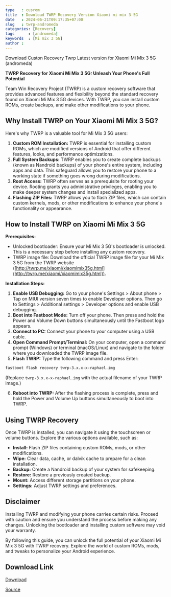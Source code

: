 ```yaml
---
type   : cusrom
title  : Download TWRP Recovery Version Xiaomi mi mix 3 5G
date   : 2024-06-21T09:17:35+07:00
slug   : twrp-andromeda
categories: [Recovery]
tags      : [andromeda]
keywords  : [Mi mix 3 5G]
author : 
---
```


Download Custon Recovery Twrp Latest version for Xiaomi Mi Mix 3 5G (andromeda)

**TWRP Recovery for Xiaomi Mi Mix 3 5G: Unleash Your Phone's Full Potential**

Team Win Recovery Project (TWRP) is a custom recovery software that provides advanced features and flexibility beyond the standard recovery found on Xiaomi Mi Mix 3 5G devices. With TWRP, you can install custom ROMs, create backups, and make other modifications to your phone.

## Why Install TWRP on Your Xiaomi Mi Mix 3 5G?

Here's why TWRP is a valuable tool for Mi Mix 3 5G users:

1. **Custom ROM Installation:** TWRP is essential for installing custom ROMs, which are modified versions of Android that offer different features, looks, and performance optimizations.
2. **Full System Backups:** TWRP enables you to create complete backups (known as Nandroid backups) of your phone's entire system, including apps and data. This safeguard allows you to restore your phone to a working state if something goes wrong during modifications.
3. **Root Access:** TWRP often serves as a prerequisite for rooting your device. Rooting grants you administrative privileges, enabling you to make deeper system changes and install specialized apps.
4. **Flashing ZIP Files:** TWRP allows you to flash ZIP files, which can contain custom kernels, mods, or other modifications to enhance your phone's functionality or appearance.

## How to Install TWRP on Xiaomi Mi Mix 3 5G

**Prerequisites:**

* Unlocked bootloader: Ensure your Mi Mix 3 5G's bootloader is unlocked. This is a necessary step before installing any custom recovery.
* TWRP image file: Download the official TWRP image file for your Mi Mix 3 5G from the TWRP website ([http://twrp.me/xiaomi/xiaomimix35g.html](http://twrp.me/xiaomi/xiaomimix35g.html)).

**Installation Steps:**

1. **Enable USB Debugging:** Go to your phone's Settings > About phone > Tap on MIUI version seven times to enable Developer options. Then go to Settings > Additional settings > Developer options and enable USB debugging.
2. **Boot into Fastboot Mode:** Turn off your phone. Then press and hold the Power and Volume Down buttons simultaneously until the Fastboot logo appears.
3. **Connect to PC:** Connect your phone to your computer using a USB cable.
4. **Open Command Prompt/Terminal:** On your computer, open a command prompt (Windows) or terminal (macOS/Linux) and navigate to the folder where you downloaded the TWRP image file.
5. **Flash TWRP:** Type the following command and press Enter:

```bash
fastboot flash recovery twrp-3.x.x-x-raphael.img
```

(Replace `twrp-3.x.x-x-raphael.img` with the actual filename of your TWRP image.)

6. **Reboot into TWRP:** After the flashing process is complete, press and hold the Power and Volume Up buttons simultaneously to boot into TWRP.

## Using TWRP Recovery

Once TWRP is installed, you can navigate it using the touchscreen or volume buttons. Explore the various options available, such as:

* **Install:** Flash ZIP files containing custom ROMs, mods, or other modifications.
* **Wipe:** Clear data, cache, or dalvik cache to prepare for a clean installation.
* **Backup:** Create a Nandroid backup of your system for safekeeping.
* **Restore:** Restore a previously created backup.
* **Mount:** Access different storage partitions on your phone.
* **Settings:** Adjust TWRP settings and preferences.

## Disclaimer

Installing TWRP and modifying your phone carries certain risks. Proceed with caution and ensure you understand the process before making any changes. Unlocking the bootloader and installing custom software may void your warranty.

By following this guide, you can unlock the full potential of your Xiaomi Mi Mix 3 5G with TWRP recovery. Explore the world of custom ROMs, mods, and tweaks to personalize your Android experience.


## Download Link
[Download](https://dl.twrp.me/andromeda)

[Source](https://twrp.me/xiaomi/xiaomimix35g.html)

